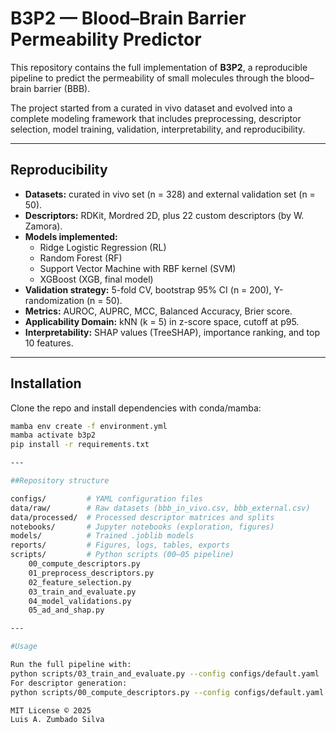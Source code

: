 # B3P2 — Blood–Brain Barrier Permeability Predictor

This repository contains the full implementation of **B3P2**, a reproducible pipeline to predict the permeability of small molecules through the blood–brain barrier (BBB).  

The project started from a curated in vivo dataset and evolved into a complete modeling framework that includes preprocessing, descriptor selection, model training, validation, interpretability, and reproducibility.  

---

## Reproducibility

- **Datasets:** curated in vivo set (n = 328) and external validation set (n = 50).  
- **Descriptors:** RDKit, Mordred 2D, plus 22 custom descriptors (by W. Zamora).  
- **Models implemented:**  
  - Ridge Logistic Regression (RL)  
  - Random Forest (RF)  
  - Support Vector Machine with RBF kernel (SVM)  
  - XGBoost (XGB, final model)  
- **Validation strategy:** 5-fold CV, bootstrap 95% CI (n = 200), Y-randomization (n = 50).  
- **Metrics:** AUROC, AUPRC, MCC, Balanced Accuracy, Brier score.  
- **Applicability Domain:** kNN (k = 5) in z-score space, cutoff at p95.  
- **Interpretability:** SHAP values (TreeSHAP), importance ranking, and top 10 features.  

---

## Installation

Clone the repo and install dependencies with conda/mamba:

```bash
mamba env create -f environment.yml
mamba activate b3p2
pip install -r requirements.txt

---

##Repository structure

configs/         # YAML configuration files
data/raw/        # Raw datasets (bbb_in_vivo.csv, bbb_external.csv)
data/processed/  # Processed descriptor matrices and splits
notebooks/       # Jupyter notebooks (exploration, figures)
models/          # Trained .joblib models
reports/         # Figures, logs, tables, exports
scripts/         # Python scripts (00–05 pipeline)
    00_compute_descriptors.py
    01_preprocess_descriptors.py
    02_feature_selection.py
    03_train_and_evaluate.py
    04_model_validations.py
    05_ad_and_shap.py

---

#Usage

Run the full pipeline with:
python scripts/03_train_and_evaluate.py --config configs/default.yaml
For descriptor generation:
python scripts/00_compute_descriptors.py --config configs/default.yaml

MIT License © 2025
Luis A. Zumbado Silva
